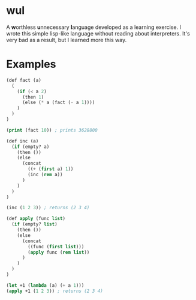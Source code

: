 wul
========
A **w**orthless **u**nnecessary **l**anguage developed as a learning exercise. I wrote this simple lisp-like language without reading about interpreters. It's very bad as a result, but I learned more this way.

Examples
=======
```lisp
(def fact (a) 
  (
    (if (< a 2) 
      (then 1)
      (else (* a (fact (- a 1))))
    )
  )
)

(print (fact 10)) ; prints 3628800
```

```lisp
(def inc (a) 
  (if (empty? a) 
    (then ()) 
    (else 
      (concat 
        ((+ (first a) 1)) 
        (inc (rem a))
      )
    )
  )
)

(inc (1 2 3)) ; returns (2 3 4)
```

```lisp
(def apply (func list)
  (if (empty? list) 
    (then ()) 
    (else 
      (concat 
        ((func (first list))) 
        (apply func (rem list))
      )
    )
  )
)

(let +1 (lambda (a) (+ a 1)))
(apply +1 (1 2 3)) ; returns (2 3 4)
```